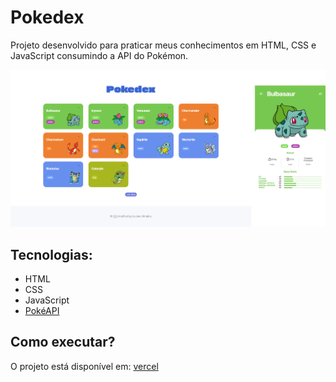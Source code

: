 # Pokedex

Projeto desenvolvido para praticar meus conhecimentos em HTML, CSS e JavaScript consumindo a API do Pokémon.

![Screenshot](.github/screenshot.png)

## Tecnologias:
- HTML
- CSS
- JavaScript
- [PokéAPI](https://pokeapi.co/)

## Como executar? 
O projeto está disponível em: [vercel](https://js-pokedex-mlucianaap.vercel.app/)
